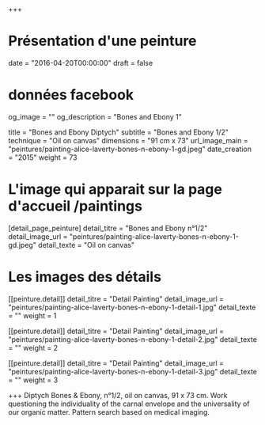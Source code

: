 +++
# Présentation d'une peinture
date = "2016-04-20T00:00:00"
draft = false

# données facebook
og_image = ""
og_description = "Bones and Ebony 1"

title = "Bones and Ebony Diptych"
subtitle = "Bones and Ebony 1/2"
technique = "Oil on canvas"
dimensions = "91 cm x 73"
url_image_main = "peintures/painting-alice-laverty-bones-n-ebony-1-gd.jpeg"
date_creation = "2015"
weight = 73

# L'image qui apparait sur la page d'accueil /paintings
[detail_page_peinture]
detail_titre = "Bones and Ebony n°1/2"
detail_image_url = "peintures/painting-alice-laverty-bones-n-ebony-1-gd.jpeg"
detail_texte = "Oil on canvas"

# Les images des détails
[[peinture.detail]]
detail_titre = "Detail Painting"
detail_image_url = "peintures/painting-alice-laverty-bones-n-ebony-1-detail-1.jpg"
detail_texte = ""
weight = 1

[[peinture.detail]]
detail_titre = "Detail Painting"
detail_image_url = "peintures/painting-alice-laverty-bones-n-ebony-1-detail-2.jpg"
detail_texte = ""
weight = 2

[[peinture.detail]]
detail_titre = "Detail Painting"
detail_image_url = "peintures/painting-alice-laverty-bones-n-ebony-1-detail-3.jpg"
detail_texte = ""
weight = 3

+++
Diptych Bones & Ebony, n°1/2, oil on canvas, 91 x 73 cm. Work questioning the individuality of the carnal envelope and the universality of our organic matter. Pattern search based on medical imaging.
